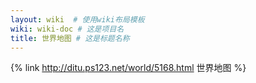 ```yaml
---
layout: wiki  # 使用wiki布局模板
wiki: wiki-doc # 这是项目名
title: 世界地图 # 这是标题名称
---
```

{% link http://ditu.ps123.net/world/5168.html 世界地图 %}